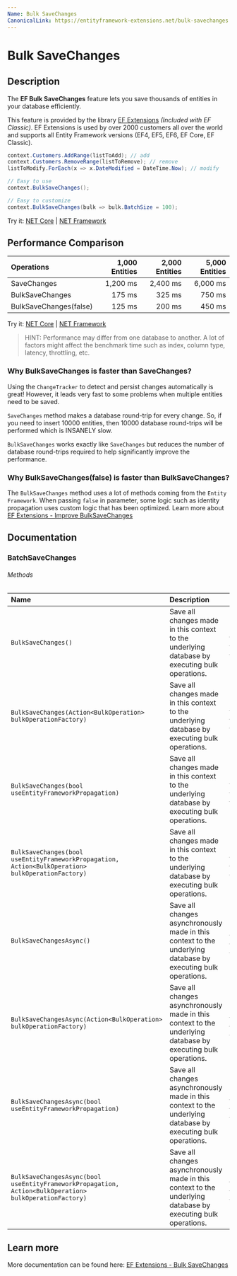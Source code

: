 ```yaml
---
Name: Bulk SaveChanges
CanonicalLink: https://entityframework-extensions.net/bulk-savechanges
---
```


# Bulk SaveChanges

## Description
The **EF Bulk SaveChanges** feature lets you save thousands of entities in your database efficiently.

This feature is provided by the library [EF Extensions](https://entityframework-extensions.net/bulk-savechanges) _(Included with EF Classic)_. EF Extensions is used by over 2000 customers all over the world and supports all Entity Framework versions (EF4, EF5, EF6, EF Core, EF Classic).

```csharp
context.Customers.AddRange(listToAdd); // add
context.Customers.RemoveRange(listToRemove); // remove
listToModify.ForEach(x => x.DateModified = DateTime.Now); // modify

// Easy to use
context.BulkSaveChanges();

// Easy to customize
context.BulkSaveChanges(bulk => bulk.BatchSize = 100);
```
Try it: [NET Core](https://dotnetfiddle.net/8Rc5Eg) | [NET Framework](https://dotnetfiddle.net/1JFvZe)

## Performance Comparison

| Operations      | 1,000 Entities | 2,000 Entities | 5,000 Entities |
| :-------------- | -------------: | -------------: | -------------: |
| SaveChanges     | 1,200 ms       | 2,400 ms       | 6,000 ms       |
| BulkSaveChanges | 175 ms         | 325 ms         | 750 ms         |
| BulkSaveChanges(false) | 125 ms  | 200 ms         | 450 ms         |

Try it: [NET Core](https://dotnetfiddle.net/cIGiKE) | [NET Framework](https://dotnetfiddle.net/Ad1bmZ)

> HINT: Performance may differ from one database to another. A lot of factors might affect the benchmark time such as index, column type, latency, throttling, etc.

### Why BulkSaveChanges is faster than SaveChanges?

Using the `ChangeTracker` to detect and persist changes automatically is great! However, it leads very fast to some problems when multiple entities need to be saved.

`SaveChanges` method makes a database round-trip for every change. So, if you need to insert 10000 entities, then 10000 database round-trips will be performed which is INSANELY slow.

`BulkSaveChanges` works exactly like `SaveChanges` but reduces the number of database round-trips required to help significantly improve the performance.

### Why BulkSaveChanges(false) is faster than BulkSaveChanges?
The `BulkSaveChanges` method uses a lot of methods coming from the `Entity Framework`. When passing `false` in parameter, some logic such as identity propagation uses custom logic that has been optimized. Learn more about [EF Extensions - Improve BulkSaveChanges](https://entityframework-extensions.net/improve-bulk-savechanges)

## Documentation

### BatchSaveChanges

###### Methods

| Name | Description | Example |
| :--- | :---------- | :------ |
| `BulkSaveChanges()` | Save all changes made in this context to the underlying database by executing bulk operations. | [NET Core](https://dotnetfiddle.net/zuEZ3k) / [NET Framework](https://dotnetfiddle.net/2cxxaZ) |
| `BulkSaveChanges(Action<BulkOperation> bulkOperationFactory)` | Save all changes made in this context to the underlying database by executing bulk operations. | [NET Core](https://dotnetfiddle.net/BTsiuO) / [NET Framework](https://dotnetfiddle.net/DRewVs) |
| `BulkSaveChanges(bool useEntityFrameworkPropagation)` | Save all changes made in this context to the underlying database by executing bulk operations. | [NET Core](https://dotnetfiddle.net/TZD1ja) / [NET Framework](https://dotnetfiddle.net/6k6I05) |
| `BulkSaveChanges(bool useEntityFrameworkPropagation, Action<BulkOperation> bulkOperationFactory)` | Save all changes made in this context to the underlying database by executing bulk operations. | [NET Core](https://dotnetfiddle.net/upjXHX) / [NET Framework](https://dotnetfiddle.net/sNLPlo) |
| `BulkSaveChangesAsync()` | Save all changes asynchronously made in this context to the underlying database by executing bulk operations. | [NET Core](https://dotnetfiddle.net/1VCThG) / [NET Framework](https://dotnetfiddle.net/0J6Tp2) |
| `BulkSaveChangesAsync(Action<BulkOperation> bulkOperationFactory)` | Save all changes asynchronously made in this context to the underlying database by executing bulk operations. | [NET Core](https://dotnetfiddle.net/32JKZw) / [NET Framework](https://dotnetfiddle.net/SOpkTp) |
| `BulkSaveChangesAsync(bool useEntityFrameworkPropagation)` | Save all changes asynchronously made in this context to the underlying database by executing bulk operations. | [NET Core](https://dotnetfiddle.net/2qAiDY) / [NET Framework](https://dotnetfiddle.net/OZlBcS) |
| `BulkSaveChangesAsync(bool useEntityFrameworkPropagation, Action<BulkOperation> bulkOperationFactory)` | Save all changes asynchronously made in this context to the underlying database by executing bulk operations. | [NET Core](https://dotnetfiddle.net/xY8F52) / [NET Framework](https://dotnetfiddle.net/rjh5m9) |

## Learn more

More documentation can be found here: [EF Extensions - Bulk SaveChanges](https://entityframework-extensions.net/bulk-savechanges)
